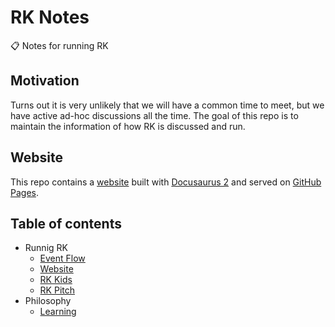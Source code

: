 # RK Notes

📋 Notes for running RK

## Motivation

Turns out it is very unlikely that we will have a common time to meet, but we have active ad-hoc discussions all the time. The goal of this repo is to maintain the information of how RK is discussed and run.

## Website

This repo contains a [website](https://react-knowledgeable.github.io/notes/) built with [Docusaurus 2](https://v2.docusaurus.io/) and served on [GitHub Pages](https://pages.github.com/).

## Table of contents

- Runnig RK
  - [Event Flow](content/event-flow.md)
  - [Website](content/website.md)
  - [RK Kids](content/rk-kids.md)
  - [RK Pitch](content/rk-pitch.md)
- Philosophy
  - [Learning](content/learning.md)
